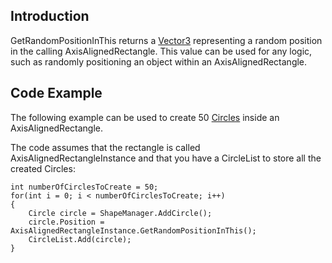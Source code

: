 ## Introduction

GetRandomPositionInThis returns a [Vector3](/frb/docs/index.php?title=Microsoft.Xna.Framework.Vector3&action=edit&redlink=1.md "Microsoft.Xna.Framework.Vector3 (page does not exist)") representing a random position in the calling AxisAlignedRectangle. This value can be used for any logic, such as randomly positioning an object within an AxisAlignedRectangle.

## Code Example

The following example can be used to create 50 [Circles](/frb/docs/index.php?title=FlatRedBall.Math.Geometry.Circle.md "FlatRedBall.Math.Geometry.Circle") inside an AxisAlignedRectangle.

The code assumes that the rectangle is called AxisAlignedRectangleInstance and that you have a CircleList to store all the created Circles:


    int numberOfCirclesToCreate = 50;
    for(int i = 0; i < numberOfCirclesToCreate; i++)
    {
        Circle circle = ShapeManager.AddCircle();
        circle.Position = AxisAlignedRectangleInstance.GetRandomPositionInThis();
        CircleList.Add(circle);
    }
